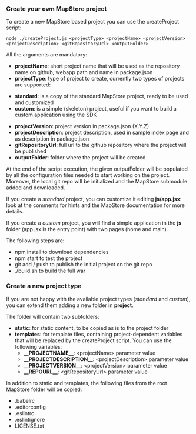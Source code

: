 ### Create your own MapStore project

To create a new MapStore based project you can use the createProject script:

```
node ./createProject.js <projectType> <projectName> <projectVersion> <projectDescription> <gitRepositoryUrl> <outputFolder>
```

All the arguments are mandatory:
 * **projectName**: short project name that will be used as the repository name on github, webapp path and name in package.json
 * **projectType**: type of project to create, currently two types of projects are supported:
  - **standard**: is a copy of the standard MapStore project, ready to be used and customized
  - **custom**: is a simple (skeleton) project, useful if you want to build a custom application using the SDK
 * **projectVersion**: project version in package.json (X.Y.Z)
 * **projectDescription**: project description, used in sample index page and as description in package.json
 * **gitRepositoryUrl**: full url to the github repository where the project will be published
 * **outputFolder**: folder where the project will be created

At the end of the script execution, the given outputFolder will be populated by all the configuration files needed to start working on the project. Moreover, the local git repo will be initialized and the MapStore submodule added and downloaded.

If you create a *standard* project, you can customize it editing **js/app.jsx**: look at the comments for hints and the MapStore documentation for more details.

If you create a *custom* project, you will find a simple application in the **js** folder (app.jsx is the entry point) with two pages (home and main).

The following steps are:
 * npm install to download dependencies
 * npm start to test the project
 * git add / push to publish the initial project on the git repo
 * ./build.sh to build the full war

### Create a new project type
If you are not happy with the available project types (*standard* and *custom*), you can extend them adding a new folder in **project**.

The folder will contain two subfolders:
 * **static**: for static content, to be copied as is to the project folder
 * **templates**: for template files, containing project-dependent variables that will be replaced by the createProject script. You can use the following variables:
   - **\_\_PROJECTNAME\_\_**: \<projectName\> parameter value
   - **\_\_PROJECTDESCRIPTION\_\_**: \<projectDescription\> parameter value
   - **\_\_PROJECTVERSION\_\_**: \<projectVersion\> parameter value
   - **\_\_REPOURL\_\_**: \<gitRepositoryUrl\> parameter value

In addition to static and templates, the following files from the root MapStore folder will be copied:
 * .babelrc
 * .editorconfig
 * .eslintrc
 * .eslintignore
 * LICENSE.txt
